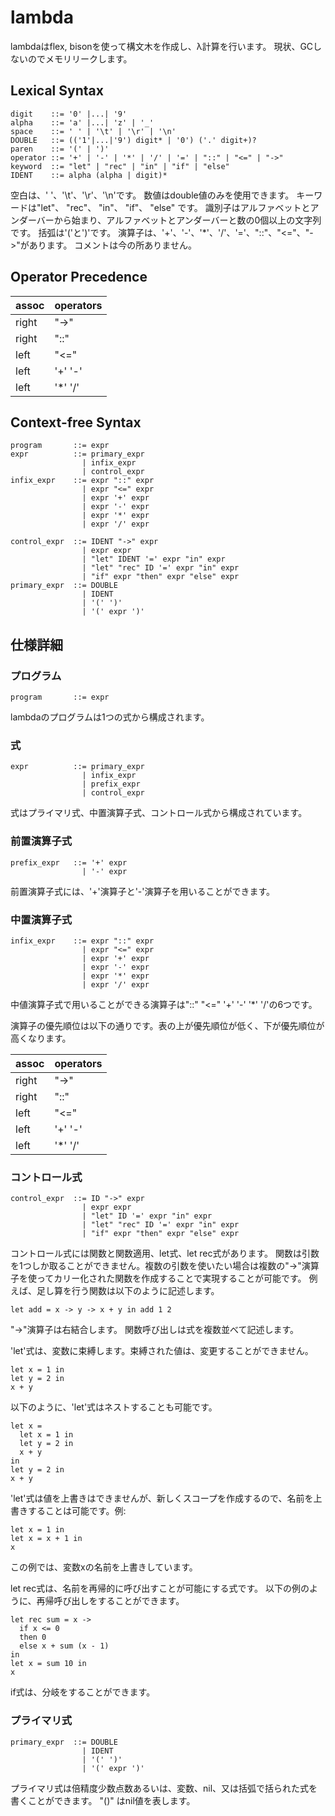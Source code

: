 # lambda

lambdaはflex, bisonを使って構文木を作成し、λ計算を行います。
現状、GCしないのでメモリリークします。

## Lexical Syntax

```
digit    ::= '0' |...| '9'
alpha    ::= 'a' |...| 'z' | '_'
space    ::= ' ' | '\t' | '\r' | '\n'
DOUBLE   ::= (('1'|...|'9') digit* | '0') ('.' digit+)?
paren    ::= '(' | ')'
operator ::= '+' | '-' | '*' | '/' | '=' | "::" | "<=" | "->"
keyword  ::= "let" | "rec" | "in" | "if" | "else"
IDENT    ::= alpha (alpha | digit)*
```

空白は、' '、'\t'、'\r'、'\n'です。
数値はdouble値のみを使用できます。
キーワードは"let"、 "rec"、 "in"、 "if"、 "else" です。
識別子はアルファベットとアンダーバーから始まり、アルファベットとアンダーバーと数の0個以上の文字列です。
括弧は'('と')'です。
演算子は、'+'、'-'、'*'、'/'、'='、"::"、"<="、"->"があります。
コメントは今の所ありません。

## Operator Precedence

assoc | operators
----- | ---------
right | "->"
right | "::"
left  | "<="
left  | '+' '-'
left  | '*' '/'

## Context-free Syntax

```
program       ::= expr
expr          ::= primary_expr
                | infix_expr
                | control_expr
infix_expr    ::= expr "::" expr
                | expr "<=" expr
                | expr '+' expr
                | expr '-' expr
                | expr '*' expr
                | expr '/' expr

control_expr  ::= IDENT "->" expr
                | expr expr
                | "let" IDENT '=' expr "in" expr
                | "let" "rec" ID '=' expr "in" expr
                | "if" expr "then" expr "else" expr
primary_expr  ::= DOUBLE
                | IDENT
                | '(' ')'
                | '(' expr ')'
```

## 仕様詳細

### プログラム

```
program       ::= expr
```

lambdaのプログラムは1つの式から構成されます。

### 式

```
expr          ::= primary_expr
                | infix_expr
                | prefix_expr
                | control_expr
```

式はプライマリ式、中置演算子式、コントロール式から構成されています。

### 前置演算子式

```
prefix_expr   ::= '+' expr
                | '-' expr
```

前置演算子式には、'+'演算子と'-'演算子を用いることができます。

### 中置演算子式

```
infix_expr    ::= expr "::" expr
                | expr "<=" expr
                | expr '+' expr
                | expr '-' expr
                | expr '*' expr
                | expr '/' expr
```

中値演算子式で用いることができる演算子は"::" "<=" '+' '-' '*' '/'の6つです。

演算子の優先順位は以下の通りです。表の上が優先順位が低く、下が優先順位が高くなります。

assoc | operators
----- | ---------
right | "->"
right | "::"
left  | "<="
left  | '+' '-'
left  | '*' '/'

### コントロール式

```
control_expr  ::= ID "->" expr
                | expr expr
                | "let" ID '=' expr "in" expr
                | "let" "rec" ID '=' expr "in" expr
                | "if" expr "then" expr "else" expr
```

コントロール式には関数と関数適用、let式、let rec式があります。
関数は引数を1つしか取ることができません。複数の引数を使いたい場合は複数の"->"演算子を使ってカリー化された関数を作成することで実現することが可能です。
例えば、足し算を行う関数は以下のように記述します。

```
let add = x -> y -> x + y in add 1 2
```

"->"演算子は右結合します。
関数呼び出しは式を複数並べて記述します。

'let'式は、変数に束縛します。束縛された値は、変更することができません。

```
let x = 1 in 
let y = 2 in
x + y
```

以下のように、'let'式はネストすることも可能です。

```
let x =
  let x = 1 in 
  let y = 2 in
  x + y
in
let y = 2 in
x + y
```

'let'式は値を上書きはできませんが、新しくスコープを作成するので、名前を上書きすることは可能です。例:

```
let x = 1 in
let x = x + 1 in
x
```

この例では、変数xの名前を上書きしています。

let rec式は、名前を再帰的に呼び出すことが可能にする式です。
以下の例のように、再帰呼び出しをすることができます。

```
let rec sum = x ->
  if x <= 0
  then 0
  else x + sum (x - 1)
in
let x = sum 10 in
x
```

if式は、分岐をすることができます。

### プライマリ式

```
primary_expr  ::= DOUBLE
                | IDENT
                | '(' ')'
                | '(' expr ')'
```

プライマリ式は倍精度少数点数あるいは、変数、nil、又は括弧で括られた式を書くことができます。
"()" はnil値を表します。
